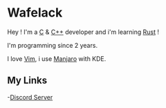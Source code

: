 # Wafelack

Hey ! I'm a [C](https://www.amazon.co.uk/C-Programming-Language-2nd/dp/0131103628) & [C++](https://fr.m.wikipedia.org/wiki/C%2B%2B) developer and i'm learning [Rust](https://www.rust-lang.org/) !

I'm programming since 2 years.

I love [Vim](https://www.vim.org), i use [Manjaro](https://manjaro.org/) with KDE.

## My Links 

-[Discord Server](https://discord.gg/5VgZgRe)
